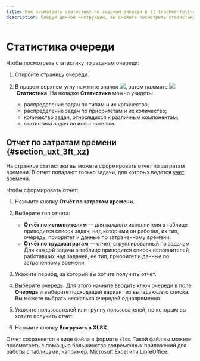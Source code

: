 ```yaml
---
title: Как посмотреть статистику по задачам очереди в {{ tracker-full-name }}
description: Следуя данной инструкции, вы сможете посмотреть статистику по задачам очереди.
---
```


# Статистика очереди

Чтобы посмотреть статистику по задачам очереди:

1. Откройте страницу очереди.

1. В правом верхнем углу нажмите значок ![](../../_assets/tracker/svg/actions.svg), затем нажмите ![](../../_assets/tracker/svg/statistic.svg)&nbsp;**Статистика**.
   На вкладке **Статистика** можно увидеть:

    - распределение задач по типам и их количество;
    - распределение задач по приоритетам и их количество;
    - количество задач, относящихся к различным компонентам;
    - статистика задач по исполнителям.


## Отчет по затратам времени {#section_uxt_3ft_xz}

На странице статистики вы можете сформировать отчет по затратам времени. В отчет попадают только задачи, для которых ведется [учет времени](../user/time-spent.md).

Чтобы сформировать отчет:

1. Нажмите кнопку **Отчёт по затратам времени**.

1. Выберите тип отчета:
    - **Отчёт по исполнителям** — для каждого исполнителя в таблице приводится список задач, над которыми он работал, их тип, очередь, приоритет и данные по затраченному времени.
    - **Отчёт по трудозатратам** — отчет, сгруппированный по задачам. Для каждой задачи в таблице приводится список исполнителей, работавших над задачей, ее тип, приоритет и данные по затраченному времени.

1. Укажите период, за который вы хотите получить отчет.

1. Выберите очередь. Для этого начните вводить ключ очереди в поле **Очередь** и выберите подходящий вариант из выпадающего списка. Вы можете выбрать несколько очередей одновременно.

1. Укажите пользователей или группу пользователей, по которым вы хотите получить отчет.

1. Нажмите кнопку **Выгрузить в XLSX**.


Отчет сохраняется в виде файла в формате `xlsx`. Такой файл вы можете просмотреть с помощью большинства современных приложений для работы с таблицами, например, Microsoft Excel или LibreOffice.
